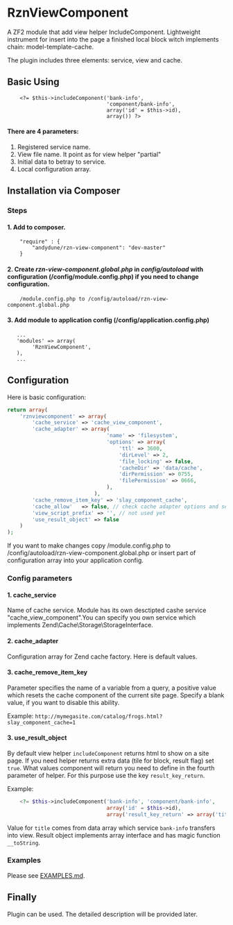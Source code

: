 RznViewComponent
================

A ZF2 module that add view helper IncludeComponent. Lightweight instrument for insert into the page a finished local block witch implements chain: model-template-cache.

The plugin includes three elements: service, view and cache.


## Basic Using

```	
    <?= $this->includeComponent('bank-info', 	
                                'component/bank-info', 	
                                array('id' = $this->id), 
                                array()) ?>
```
 
#### There are 4 parameters:
 
 1. Registered service name.
 2. View file name. It point as for view helper "partial"
 3. Initial data to betray to service.
 4. Local configuration array.
 


## Installation via Composer

### Steps 

#### 1. Add to composer.
```
    "require" : {
        "andydune/rzn-view-component": "dev-master"
    }
```

#### 2. Create *rzn-view-component.global.php* in *config/autoload* with configuration (/config/module.config.php) if you need to change configuration.
```
    /module.config.php to /config/autoload/rzn-view-component.global.php
```

#### 3. Add module to application config (/config/application.config.php)
```
   ...
   'modules' => array(
        'RznViewComponent',
   ),
   ...
```
## Configuration

Here is basic configuration:
```php
return array(
    'rznviewcomponent' => array(
        'cache_service' => 'cache_view_component',
        'cache_adapter' => array(
                                'name' => 'filesystem',
                                'options' => array(
                                    'ttl' => 3600,
                                    'dirLevel' => 2,
                                    'file_locking' => false,
                                    'cacheDir' => 'data/cache',
                                    'dirPermission' => 0755,
                                    'filePermission' => 0666,
                                ),
                            ),
        'cache_remove_item_key' => 'slay_component_cache', 
        'cache_allow'   => false, // check cache adapter options and set true to enable component cache
        'view_script_prefix' => '', // not used yet
        'use_result_object' => false
    )
); 
```
If you want to make changes copy /module.config.php to /config/autoload/rzn-view-component.global.php or insert part of configuration array into your application config.

### Config parameters

#### 1. cache_service

Name of cache service. Module has its own desctipted cashe service "cache_view_component".You can specify you own service which implements Zend\Cache\Storage\StorageInterface.


#### 2. cache_adapter

Configuration array for Zend cache factory. Here is default values.

#### 3. cache_remove_item_key

Parameter specifies the name of a variable from a query, a positive value which resets the cache component of the current site page. Specify a blank value, if you want to disable this ability.


Example: `http://mymegasite.com/catalog/frogs.html?slay_component_cache=1`

#### 3. use_result_object

By default view helper `includeComponent` returns html to show on a site page. If you need helper returns extra data (tile for block, result flag) set `true`. What values component will return you need to define in the fourth parameter of helper. For this purpose use the key `result_key_return`.

Example:
```php
    <?= $this->includeComponent('bank-info', 'component/bank-info', 	
                                array('id' = $this->id), 
                                array('result_key_return' => array('title'))) ?>
```

Value for `title` comes from data array which service `bank-info` transfers into view.
Result object implements array interface and has magic function `__toString`.

### Examples

Please see [EXAMPLES.md](EXAMPLES.md).

## Finally
 Plugin can be used. The detailed description will be provided later.
